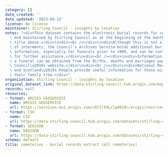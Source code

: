 ```yaml
---
category: []
date_created: ''
date_updated: '2023-03-12'
license: No licence
maintainer: Stirling Council - insights by location
notes: "<div>This dataset contains the electronic burial records for cemeteries managed\
  \ and maintained by Stirling Council as at the beginning of the month shown in the\
  \ title above.</div>\n<div><br /></div>\n<div>Although this is not a full record\
  \ of interments, the Council's Archives Service holds additional burial and lair\
  \ information, especially for funerals prior to 1900, and can be contacted directly\
  \ for further assistance.</div>\n<div><br /></div>\n<div>Information on arranging\
  \ a funeral can be obtained from the Births, deaths and marriages page on the Stirling\
  \ Council\u2019s website.</div>\n<div><br /></div>\n<div>National Records of Scotland\
  \ and Scotland\u2019s People provide useful information for those wishing to research\
  \ their family tree.</div>"
organization: Stirling Council - insights by location
original_dataset_link: https://data-stirling-council.hub.arcgis.com/maps/stirling-council::cemeteries-burial-records-extract-all-cemeteries
records: null
resources:
- format: ARCGIS GEOSERVICE
  name: ARCGIS GEOSERVICE
  url: https://services-eu1.arcgis.com/cECIr59LclpO818r/arcgis/rest/services/cemeteries%20-%20burial%20records%20extract%20(all%20cemeteries)/FeatureServer/0
- format: CSV
  name: CSV
  url: https://data-stirling-council.hub.arcgis.com/datasets/stirling-council::cemeteries-burial-records-extract-all-cemeteries.csv?outSR=%7B%22latestWkid%22%3A3857%2C%22wkid%22%3A102100%7D
- format: GEOJSON
  name: GEOJSON
  url: https://data-stirling-council.hub.arcgis.com/datasets/stirling-council::cemeteries-burial-records-extract-all-cemeteries.geojson?outSR=%7B%22latestWkid%22%3A3857%2C%22wkid%22%3A102100%7D
schema: default
title: cemeteries - burial records extract (all cemeteries)
---
```

